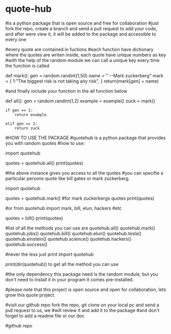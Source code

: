 # quote-hub

#is a python package that is open source and free for collaboration 
#just fork the repo, create a branch and send a pull request to add your code, and after were view it, it will be added to the package and accessible to every one

#every quote are contained in fuctions
#each function have dictionary where the quotes are writen inside, each quote have unique numbers as key
#with the help of the random module we can call a unique key every time the function is called 

def mark():
    gen = random.randint(1,50)
    name = " --Mark zuckerberg"
    mark = {
            1:"The biggest risk is not taking any risk",
    }
    return(mark[gen] + name)

#and finally include your function in the all function below

def all():
    gen = random.randint(1,2)
    example = example()
    zuck = mark()

    
    if gen == 1:
        return example
    
    elif gen == 2:
        return zuck

#HOW TO USE THE PACKAGE
#quotehub is a python package that provides you with random quotes
#how to use:

import quotehub

quotes = quotehub.all()
print(quotes)

#the above instance gives you access to all the quotes
#you can specifie a particular persons quote like bill gates or mark zuckerberg.

import quotehub

quotes = quotehub.mark() #for mark zuckerbergs quotes
print(quotes)

#or
from quotehub import mark, bill, elun, hackers #etc

quotes = bill()
print(quotes)

#list of all the methods you can use are
quotehub.all()
quotehub.mark()
quotehub.jobs()
quotehub.bill()
quotehub.elun()
quotehub.tesla()
quotehub.einstein()
quotehub.science()
quotehub.hackers()
quotehub.success()

#never the less just print
import quotehub

print(dir(quotehub)) to get all the method you can use

#the only dependency this package need is the random module, but you don't need to install it in your program it comes pre-installed.

#please note that this project is open source and open for collaboration, lets grow this quote project.

#visit our github repo fork the repo, git clone on your local pc and send a pull request to us, we 
#will review it and add it to the package
#and don't forget to add a readme file or our doc

#github repo 
